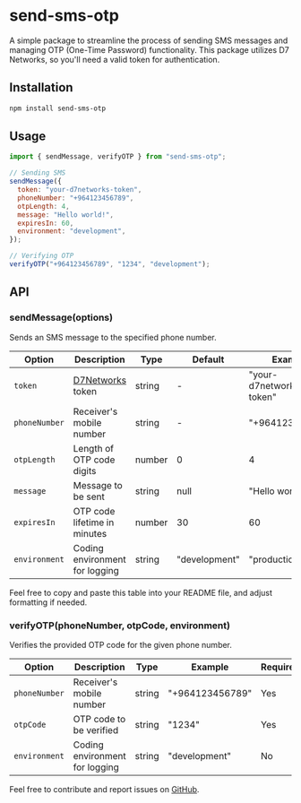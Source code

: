 # send-sms-otp

A simple package to streamline the process of sending SMS messages and managing OTP (One-Time Password) functionality. This package utilizes D7 Networks, so you'll need a valid token for authentication.

## Installation

```bash
npm install send-sms-otp
```

## Usage

```javascript
import { sendMessage, verifyOTP } from "send-sms-otp";

// Sending SMS
sendMessage({
  token: "your-d7networks-token",
  phoneNumber: "+964123456789",
  otpLength: 4,
  message: "Hello world!",
  expiresIn: 60,
  environment: "development",
});

// Verifying OTP
verifyOTP("+964123456789", "1234", "development");
```

## API

### sendMessage(options)

Sends an SMS message to the specified phone number.

| Option        | Description                                 | Type   | Default       | Example                 | Required |
| ------------- | ------------------------------------------- | ------ | ------------- | ----------------------- | -------- |
| `token`       | [D7Networks](https://d7networks.com/) token | string | -             | "your-d7networks-token" | Yes      |
| `phoneNumber` | Receiver's mobile number                    | string | -             | "+964123456789"         | Yes      |
| `otpLength`   | Length of OTP code digits                   | number | 0             | 4                       | No       |
| `message`     | Message to be sent                          | string | null          | "Hello world!"          | No       |
| `expiresIn`   | OTP code lifetime in minutes                | number | 30            | 60                      | No       |
| `environment` | Coding environment for logging              | string | "development" | "production"            | No       |

Feel free to copy and paste this table into your README file, and adjust formatting if needed.

### verifyOTP(phoneNumber, otpCode, environment)

Verifies the provided OTP code for the given phone number.

| Option        | Description                                       | Type    | Example           | Required |
|---------------|---------------------------------------------------|---------|-------------------|----------|
| `phoneNumber` | Receiver's mobile number                          | string  | "+964123456789"  | Yes      |
| `otpCode`     | OTP code to be verified                            | string  | "1234"            | Yes      |
| `environment` | Coding environment for logging                     | string  | "development"     | No       |


Feel free to contribute and report issues on [GitHub](https://github.com/your-username/send-sms-otp).
